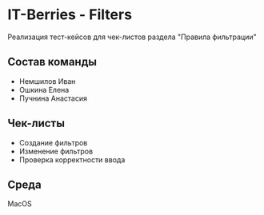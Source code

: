 # IT-Berries - Filters

Реализация тест-кейсов для чек-листов раздела "Правила фильтрации"

## Состав команды
- Немшилов Иван
- Ошкина Елена
- Пучнина Анастасия

## Чек-листы
- Создание фильтров
- Изменение фильтров
- Проверка корректности ввода

## Среда
MacOS
